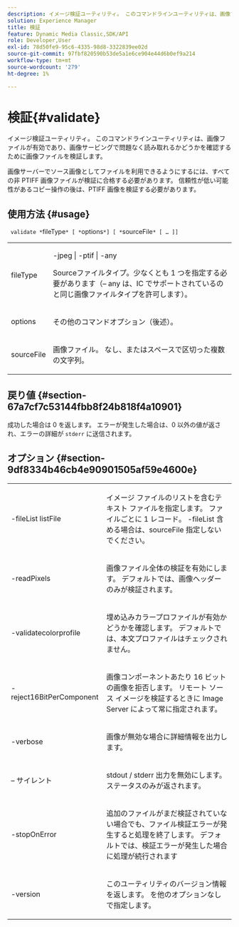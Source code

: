 ```yaml
---
description: イメージ検証ユーティリティ。 このコマンドラインユーティリティは、画像ファイルが有効であることを確認し、画像サービングで問題なく読み取れるようにします。
solution: Experience Manager
title: 検証
feature: Dynamic Media Classic,SDK/API
role: Developer,User
exl-id: 78d50fe9-95c6-4335-98d8-3322839ee02d
source-git-commit: 97fbf820590b53de5a1e6ce904e44d6b0ef9a214
workflow-type: tm+mt
source-wordcount: '279'
ht-degree: 1%

---
```


# 検証{#validate}

イメージ検証ユーティリティ。 このコマンドラインユーティリティは、画像ファイルが有効であり、画像サービングで問題なく読み取れるかどうかを確認するために画像ファイルを検証します。

画像サーバーでソース画像としてファイルを利用できるようにするには、すべての非 PTIFF 画像ファイルが検証に合格する必要があります。 信頼性が低い可能性があるコピー操作の後は、PTIFF 画像を検証する必要があります。

## 使用方法 {#usage}

` validate *`fileType`* [ *`options`*] [ *`sourceFile`* [ … ]]`

<table id="simpletable_D2C6B20E1007433AB4184A73046A44F0"> 
 <tr class="strow"> 
  <td class="stentry"> <p> <span class="codeph"> <span class="varname"> fileType </span> </span> </p> </td> 
  <td class="stentry"> <p> <span class="codeph"> -jpeg | -ptif | -any </span> </p> <p>Sourceファイルタイプ。少なくとも 1 つを指定する必要があります（– any は、IC でサポートされているのと同じ画像ファイルタイプを許可します）。 </p> </td> 
 </tr> 
 <tr class="strow"> 
  <td class="stentry"> <p> <span class="codeph"> <span class="varname"> options </span> </span> </p> </td> 
  <td class="stentry"> <p>その他のコマンドオプション（後述）。 </p> </td> 
 </tr> 
 <tr class="strow"> 
  <td class="stentry"> <p> <span class="codeph"> <span class="varname"> sourceFile </span> </span> </p> </td> 
  <td class="stentry"> <p> 画像ファイル。 なし、またはスペースで区切った複数の文字列。 </p> </td> 
 </tr> 
</table>

## 戻り値 {#section-67a7cf7c53144fbb8f24b818f4a10901}

成功した場合は 0 を返します。 エラーが発生した場合は、0 以外の値が返され、エラーの詳細が `stderr` に送信されます。

## オプション {#section-9df8334b46cb4e90901505af59e4600e}

<table id="simpletable_004B1A29BDFD40A9B89E4CBD23119B3F"> 
 <tr class="strow"> 
  <td class="stentry"> <p> <span class="codeph"> -fileList <span class="varname"> listFile </span> </span> </p> </td> 
  <td class="stentry"> <p>イメージ ファイルのリストを含むテキスト ファイルを指定します。 ファイルごとに 1 レコード。 -fileList </span><span class="codeph"> 含める場合は、sourceFile </span><span class="varname"> 指定しないでください。 </p> </td> 
 </tr> 
 <tr class="strow"> 
  <td class="stentry"> <p> <span class="codeph"> -readPixels </span> </p> </td> 
  <td class="stentry"> <p>画像ファイル全体の検証を有効にします。 デフォルトでは、画像ヘッダーのみが検証されます。 </p> </td> 
 </tr> 
 <tr class="strow"> 
  <td class="stentry"> <p> <span class="codeph"> -validatecolorprofile </span> </p> </td> 
  <td class="stentry"> <p>埋め込みカラープロファイルが有効かどうかを確認します。 デフォルトでは、本文プロファイルはチェックされません。 </p> </td> 
 </tr> 
 <tr class="strow"> 
  <td class="stentry"> <p> <span class="codeph"> -reject16BitPerComponent </span> </p> </td> 
  <td class="stentry"> <p> 画像コンポーネントあたり 16 ビットの画像を拒否します。 リモート ソース イメージを検証するときに Image Server によって常に指定されます。 </p> </td> 
 </tr> 
 <tr class="strow"> 
  <td class="stentry"> <p> <span class="codeph"> -verbose </span> </p> </td> 
  <td class="stentry"> <p> 画像が無効な場合に詳細情報を出力します。 </p> </td> 
 </tr> 
 <tr class="strow"> 
  <td class="stentry"> <p> <span class="codeph"> – サイレント </span> </p> </td> 
  <td class="stentry"> <p><span class="codeph"> stdout </span>/ <span class="codeph"> stderr </span> 出力を無効にします。 ステータスのみが返されます。 </p> </td> 
 </tr> 
 <tr class="strow"> 
  <td class="stentry"> <p> <span class="codeph"> -stopOnError </span> </p> </td> 
  <td class="stentry"> <p>追加のファイルがまだ検証されていない場合でも、ファイル検証エラーが発生すると処理を終了します。 デフォルトでは、検証エラーが発生した場合に処理が続行されます </p> </td> 
 </tr> 
 <tr class="strow"> 
  <td class="stentry"> <p> <span class="codeph"> -version </span> </p> </td> 
  <td class="stentry"> <p>このユーティリティのバージョン情報を返します。 を他のオプションなしで指定します。 </p> </td> 
 </tr> 
</table>
